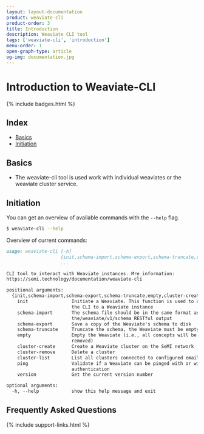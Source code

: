 ```yaml
---
layout: layout-documentation
product: weaviate-cli
product-order: 3
title: Introduction
description: Weaviate CLI tool
tags: ['weaviate-cli', 'introduction']
menu-order: 1
open-graph-type: article
og-img: documentation.jpg
---
```


# Introduction to Weaviate-CLI

{% include badges.html %}

## Index

- [Basics](#basics)
- [Initiation](#initiation)

## Basics

- The weaviate-cli tool is used work with individual weaviates or the weaviate cluster service.

## Initiation

You can get an overview of available commands with the `--help` flag.

```bash
$ weaviate-cli --help
```

Overview of current commands:

```markdown
usage: weaviate-cli [-h]
                    {init,schema-import,schema-export,schema-truncate,empty,cluster-create,cluster-remove,cluster-list,ping,version}
                    ...

CLI tool to interact with Weaviate instances. Mre information:
https://semi.technology/documentation/weaviate-cli

positional arguments:
  {init,schema-import,schema-export,schema-truncate,empty,cluster-create,cluster-remove,cluster-list,ping,version}
    init                Initiate a Weaviate. This function is used to connect
                        the CLI to a Weaviate instance
    schema-import       The schema file should be in the same format as
                        the/weaviate/v1/schema RESTful output
    schema-export       Save a copy of the Weaviate's schema to disk
    schema-truncate     Truncate the schema, the Weaviate must be empty.
    empty               Empty the Weaviate (i.e., all concepts will be
                        removed)
    cluster-create      Create a Weaviate cluster on the SeMI network
    cluster-remove      Delete a cluster
    cluster-list        List all clusters connected to configured email
    ping                Validate if a Weaviate can be pinged with or without
                        authentication
    version             Get the current version number

optional arguments:
  -h, --help            show this help message and exit
```

## Frequently Asked Questions

{% include support-links.html %}